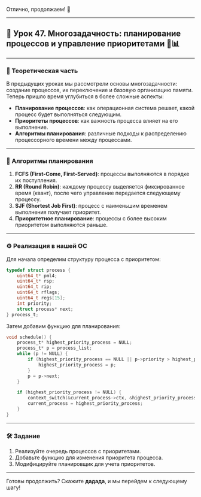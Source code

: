 Отлично, продолжаем! 🚀

---

## 🔹 Урок 47. Многозадачность: планирование процессов и управление приоритетами 🧠📊

---

### 🧠 Теоретическая часть

В предыдущих уроках мы рассмотрели основы многозадачности: создание процессов, их переключение и базовую организацию памяти. Теперь пришло время углубиться в более сложные аспекты:

* **Планирование процессов**: как операционная система решает, какой процесс будет выполняться следующим.
* **Приоритеты процессов**: как важность процесса влияет на его выполнение.
* **Алгоритмы планирования**: различные подходы к распределению процессорного времени между процессами.

---

### 🔄 Алгоритмы планирования

1. **FCFS (First-Come, First-Served)**: процессы выполняются в порядке их поступления.
2. **RR (Round Robin)**: каждому процессу выделяется фиксированное время (квант), после чего управление передается следующему процессу.
3. **SJF (Shortest Job First)**: процесс с наименьшим временем выполнения получает приоритет.
4. **Приоритетное планирование**: процессы с более высоким приоритетом выполняются раньше.

---

### ⚙️ Реализация в нашей ОС

Для начала определим структуру процесса с приоритетом:

```c
typedef struct process {
    uint64_t* pml4;
    uint64_t* rsp;
    uint64_t rip;
    uint64_t rflags;
    uint64_t regs[15];
    int priority;
    struct process* next;
} process_t;
```

Затем добавим функцию для планирования:

```c
void schedule() {
    process_t* highest_priority_process = NULL;
    process_t* p = process_list;
    while (p != NULL) {
        if (highest_priority_process == NULL || p->priority > highest_priority_process->priority) {
            highest_priority_process = p;
        }
        p = p->next;
    }

    if (highest_priority_process != NULL) {
        context_switch(&current_process->ctx, &highest_priority_process->ctx);
        current_process = highest_priority_process;
    }
}
```

---

### 🛠 Задание

1. Реализуйте очередь процессов с приоритетами.
2. Добавьте функцию для изменения приоритета процесса.
3. Модифицируйте планировщик для учета приоритетов.

---

Готовы продолжить? Скажите **дадада**, и мы перейдем к следующему шагу!
